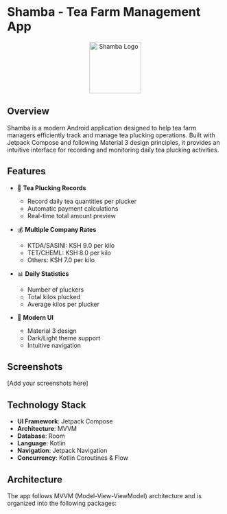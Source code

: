 # Shamba - Tea Farm Management App

<p align="center">
  <img src="app/src/main/res/mipmap-xxxhdpi/ic_launcher_round.png" alt="Shamba Logo" width="120"/>
</p>

## Overview
Shamba is a modern Android application designed to help tea farm managers efficiently track and manage tea plucking operations. Built with Jetpack Compose and following Material 3 design principles, it provides an intuitive interface for recording and monitoring daily tea plucking activities.

## Features
- 🌿 **Tea Plucking Records**
  - Record daily tea quantities per plucker
  - Automatic payment calculations
  - Real-time total amount preview

- 💰 **Multiple Company Rates**
  - KTDA/SASINI: KSH 9.0 per kilo
  - TET/CHEML: KSH 8.0 per kilo
  - Others: KSH 7.0 per kilo

- 📊 **Daily Statistics**
  - Number of pluckers
  - Total kilos plucked
  - Average kilos per plucker

- 📱 **Modern UI**
  - Material 3 design
  - Dark/Light theme support
  - Intuitive navigation

## Screenshots
[Add your screenshots here]

## Technology Stack
- **UI Framework**: Jetpack Compose
- **Architecture**: MVVM
- **Database**: Room
- **Language**: Kotlin
- **Navigation**: Jetpack Navigation
- **Concurrency**: Kotlin Coroutines & Flow

## Architecture
The app follows MVVM (Model-View-ViewModel) architecture and is organized into the following packages: 